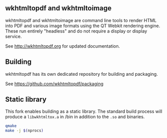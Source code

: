 wkhtmltopdf and wkhtmltoimage
-----------------------------

wkhtmltopdf and wkhtmltoimage are command line tools to render HTML into PDF
and various image formats using the QT Webkit rendering engine. These run
entirely "headless" and do not require a display or display service.

See http://wkhtmltopdf.org for updated documentation.

## Building
wkhtmltopdf has its own dedicated repository for building and packaging.

See https://github.com/wkhtmltopdf/packaging

## Static library

This fork enables building as a static library.
The standard build process will produce a `libwkhtmltox.a` in /bin in addition to the `.so` and binaries.

```bash
qmake
make -j $(nprocs)
```
